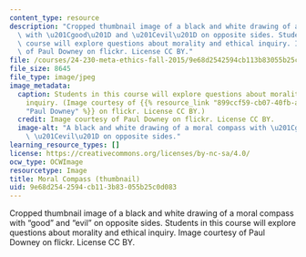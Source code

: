 ```yaml
---
content_type: resource
description: "Cropped thumbnail image of a black and white drawing of a moral compass\
  \ with \u201Cgood\u201D and \u201Cevil\u201D on opposite sides. Students in this\
  \ course will explore questions about morality and ethical inquiry. Image courtesy\
  \ of Paul Downey on flickr. License CC BY."
file: /courses/24-230-meta-ethics-fall-2015/9e68d2542594cb113b83055b25c0d083_24-230f15-th.jpg
file_size: 8645
file_type: image/jpeg
image_metadata:
  caption: Students in this course will explore questions about morality and ethical
    inquiry. (Image courtesy of {{% resource_link "899ccf59-cb07-40fb-aa7d-b38df8227b61"
    "Paul Downey" %}} on flickr. License CC BY.)
  credit: Image courtesy of Paul Downey on flickr. License CC BY.
  image-alt: "A black and white drawing of a moral compass with \u201Cgood\u201D and\
    \ \u201Cevil\u201D on opposite sides."
learning_resource_types: []
license: https://creativecommons.org/licenses/by-nc-sa/4.0/
ocw_type: OCWImage
resourcetype: Image
title: Moral Compass (thumbnail)
uid: 9e68d254-2594-cb11-3b83-055b25c0d083
---
```

Cropped thumbnail image of a black and white drawing of a moral compass with “good” and “evil” on opposite sides. Students in this course will explore questions about morality and ethical inquiry. Image courtesy of Paul Downey on flickr. License CC BY.
